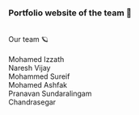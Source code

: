 <h3>Portfolio website of the team 🐚</h3>  <br> Our team 🪐 <br><br>Mohamed Izzath<br>Naresh Vijay<br>Mohammed Sureif<br>Mohamed Ashfak<br>Pranavan Sundaralingam<br>Chandrasegar

